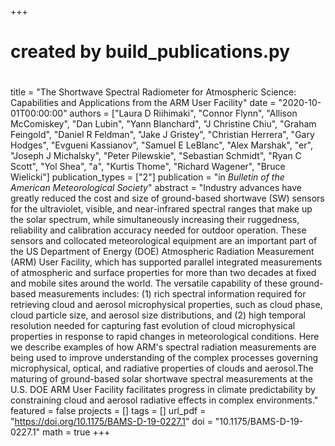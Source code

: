 +++
#
# created by build_publications.py
#
title = "The Shortwave Spectral Radiometer for Atmospheric Science: Capabilities and Applications from the ARM User Facility"
date = "2020-10-01T00:00:00"
authors = ["Laura D Riihimaki", "Connor Flynn", "Allison McComiskey", "Dan Lubin", "Yann Blanchard", "J Christine Chiu", "Graham Feingold", "Daniel R Feldman", "Jake J Gristey", "Christian Herrera", "Gary Hodges", "Evgueni Kassianov", "Samuel E LeBlanc", "Alex Marshak", "er", "Joseph J Michalsky", "Peter Pilewskie", "Sebastian Schmidt", "Ryan C Scott", "Yol Shea", "a", "Kurtis Thome", "Richard Wagener", "Bruce Wielicki"]
publication_types = ["2"]
publication = "in *Bulletin of the American Meteorological Society*"
abstract = "Industry advances have greatly reduced the cost and size of ground-based shortwave (SW) sensors for the ultraviolet, visible, and near-infrared spectral ranges that make up the solar spectrum, while simultaneously increasing their ruggedness, reliability and calibration accuracy needed for outdoor operation. These sensors and collocated meteorological equipment are an important part of the US Department of Energy (DOE) Atmospheric Radiation Measurement (ARM) User Facility, which has supported parallel integrated measurements of atmospheric and surface properties for more than two decades at fixed and mobile sites around the world. The versatile capability of these ground-based measurements includes: (1) rich spectral information required for retrieving cloud and aerosol microphysical properties, such as cloud phase, cloud particle size, and aerosol size distributions, and (2) high temporal resolution needed for capturing fast evolution of cloud microphysical properties in response to rapid changes in meteorological conditions. Here we describe examples of how ARM's spectral radiation measurements are being used to improve understanding of the complex processes governing microphysical, optical, and radiative properties of clouds and aerosol.The maturing of ground-based solar shortwave spectral measurements at the U.S. DOE ARM User Facility facilitates progress in climate predictability by constraining cloud and aerosol radiative effects in complex environments."
featured = false
projects = []
tags = []
url_pdf = "https://doi.org/10.1175/BAMS-D-19-0227.1"
doi = "10.1175/BAMS-D-19-0227.1"
math = true
+++
